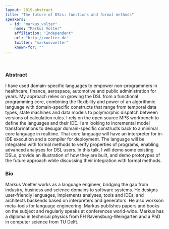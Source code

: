 ```yaml
---
layout: 2019-abstract
title: "The future of DSLs: functions and formal methods"
speakers:
  - id: "markus_volter"
    name: "Markus Völter"
    affiliation: "Independent"
    url: "http://voelter.de"
    twitter: "markusvoelter"
    known-for: ""
---
```


<br/>

### Abstract

I have used domain-specific languages to empower non-programmers in healthcare, finance, aerospace, automotive and public administration for years. My approach relies on growing the DSL from a functional programming core, combining the flexibility and power of an algorithmic language with domain-specific constructs that range from temporal data types, state machines and data models to polymorphic dispatch between versions of calculation rules. I rely on the open source MPS workbench to define the languages and their IDE. I am looking to incremental model transformations to desugar domain-specific constructs back to a minimal core language in realtime. That core language will have an interpreter for in-IDE execution and a compiler for deployment. The language will be integrated with formal methods to verify properties of programs, enabling advanced analyses for DSL users. In this talk, I will demo some existing DSLs, provide an illustration of how they are built, and demo prototypes of the future approach while discussing their integration with formal methods.

### Bio

Markus Voelter works as a language engineer, bridging the gap from industry, business and science domains to software systems. He designs user-friendly languages, implements analyses, tools and IDEs, and  architects backends based on interpreters and generators. He also workson meta-tools for language engineering. Markus publishes papers and books on the subject and regularly speaks at conferences world-wide. Markus has a diploma in technical physics from FH Ravensburg-Weingarten and a PhD in computer science from TU Delft.

